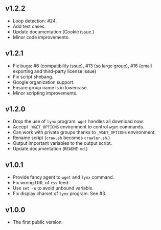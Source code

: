 ## v1.2.2

* Loop detection: #24.
* Add test cases.
* Update documentation (Cookie issue.)
* Minor code improvements.

## v1.2.1

* Fix bugs: #6 (compatibility issue),
    #13 (so large group),
    #16 (email exporting and third-party license issue)
* Fix script shebang.
* Google organization support.
* Ensure group name is in lowercase.
* Minor scripting improvements.

## v1.2.0

* Drop the use of `lynx` program. `wget` handles all download now.
* Accept `_WGET_OPTIONS` environment to control `wget` commands.
* Can work with private groups thanks to `_WGET_OPTIONS` environment.
* Rename script (`craw.sh` becomes `crawler.sh`.)
* Output important variables to the output script.
* Update documentation (`README.md`.)

## v1.0.1

* Provide fancy agent to `wget` and `lynx` command.
* Fix wrong URL of `rss` feed.
* Use `set -u` to avoid unbound variable.
* Fix display charset of `lynx` program. See #3.

## v1.0.0

* The first public version.
